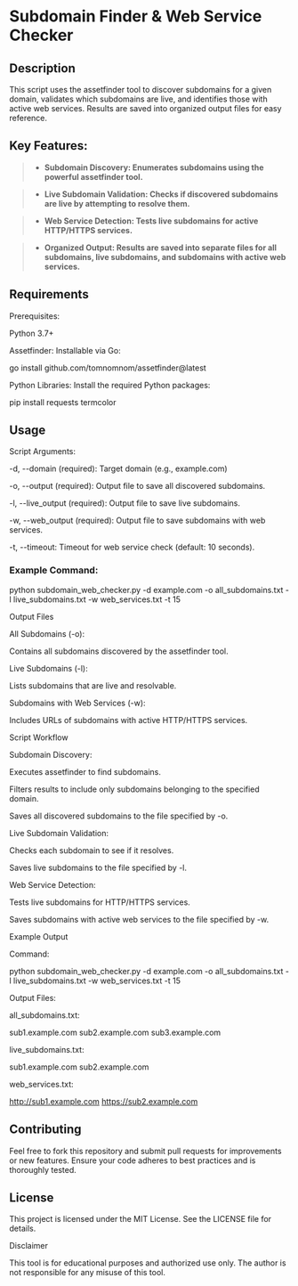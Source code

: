 # Subdomain Finder & Web Service Checker

## Description

This script uses the assetfinder tool to discover subdomains for a given domain, validates which subdomains are live, and identifies those with active web services. Results are saved into organized output files for easy reference.

## Key Features:

> - **Subdomain Discovery: Enumerates subdomains using the powerful assetfinder tool.**

> - **Live Subdomain Validation: Checks if discovered subdomains are live by attempting to resolve them.**

> - **Web Service Detection: Tests live subdomains for active HTTP/HTTPS services.**

> - **Organized Output: Results are saved into separate files for all subdomains, live subdomains, and subdomains with active web services.**

## Requirements

Prerequisites:

Python 3.7+

Assetfinder: Installable via Go:

go install github.com/tomnomnom/assetfinder@latest

Python Libraries: Install the required Python packages:

pip install requests termcolor

## Usage

Script Arguments:

-d, --domain (required): Target domain (e.g., example.com)

-o, --output (required): Output file to save all discovered subdomains.

-l, --live_output (required): Output file to save live subdomains.

-w, --web_output (required): Output file to save subdomains with web services.

-t, --timeout: Timeout for web service check (default: 10 seconds).

### Example Command:

python subdomain_web_checker.py -d example.com -o all_subdomains.txt -l live_subdomains.txt -w web_services.txt -t 15

Output Files

All Subdomains (-o):

Contains all subdomains discovered by the assetfinder tool.

Live Subdomains (-l):

Lists subdomains that are live and resolvable.

Subdomains with Web Services (-w):

Includes URLs of subdomains with active HTTP/HTTPS services.

Script Workflow

Subdomain Discovery:

Executes assetfinder to find subdomains.

Filters results to include only subdomains belonging to the specified domain.

Saves all discovered subdomains to the file specified by -o.

Live Subdomain Validation:

Checks each subdomain to see if it resolves.

Saves live subdomains to the file specified by -l.

Web Service Detection:

Tests live subdomains for HTTP/HTTPS services.

Saves subdomains with active web services to the file specified by -w.

Example Output

Command:

python subdomain_web_checker.py -d example.com -o all_subdomains.txt -l live_subdomains.txt -w web_services.txt -t 15

Output Files:

all_subdomains.txt:

sub1.example.com
sub2.example.com
sub3.example.com

live_subdomains.txt:

sub1.example.com
sub2.example.com

web_services.txt:

http://sub1.example.com
https://sub2.example.com

## Contributing

Feel free to fork this repository and submit pull requests for improvements or new features. Ensure your code adheres to best practices and is thoroughly tested.

## License

This project is licensed under the MIT License. See the LICENSE file for details.

Disclaimer

This tool is for educational purposes and authorized use only. The author is not responsible for any misuse of this tool.

